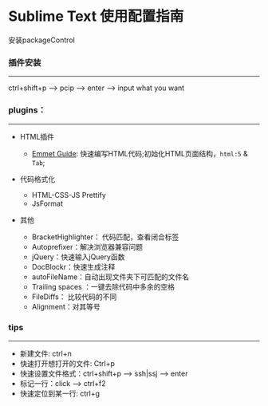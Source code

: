# Sublime Text 使用配置指南
安装packageControl

### 插件安装
---
ctrl+shift+p --> pcip --> enter --> input what you want

### plugins：
---
- HTML插件
    - [Emmet Guide](https://scotch.io/tutorials/write-html-crazy-fast-with-emmet-an-interactive-guide): 快速编写HTML代码;初始化HTML页面结构，`html:5` & `Tab`;


- 代码格式化
    - HTML-CSS-JS Prettify
    - JsFormat

- 其他
    - BracketHighlighter： 代码匹配，查看闭合标签
    - Autoprefixer：解决浏览器兼容问题
    - jQuery：快速输入jQuery函数
    - DocBlockr：快速生成注释
    - autoFileName：自动出现文件夹下可匹配的文件名
    - Trailing spaces ：一键去除代码中多余的空格
    - FileDiffs： 比较代码的不同
    - Alignment：对其等号

### tips
---
- 新建文件: ctrl+n
- 快速打开想打开的文件: Ctrl+p
- 快速设置文件格式：ctrl+shift+p --> ssh|ssj --> enter
- 标记一行：click --> ctrl+f2
- 快速定位到某一行: ctrl+g
